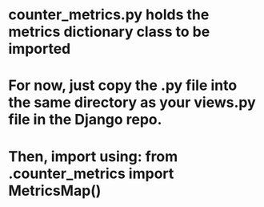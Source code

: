 # counter_metrics.py holds the metrics dictionary class to be imported
# For now, just copy the .py file into the same directory as your views.py file in the Django repo.
# Then, import using: from .counter_metrics import MetricsMap()